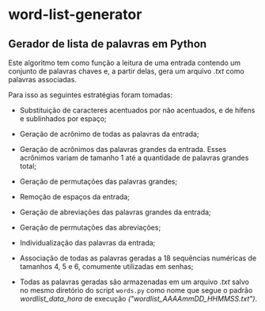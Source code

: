 # word-list-generator
## Gerador de lista de palavras em Python

Este algoritmo tem como função a leitura de uma entrada contendo um conjunto de palavras chaves e, a partir delas, gera um arquivo *.txt* como palavras associadas.

Para isso as seguintes estratégias foram tomadas:

- Substituição de caracteres acentuados por não acentuados, e de hífens e sublinhados por espaço;

- Geração de acrônimo de todas as palavras da entrada;

- Geração de acrônimos das palavras grandes da entrada. Esses acrônimos variam de tamanho 1 até a quantidade de palavras grandes total;

- Geração de permutações das palavras grandes;

- Remoção de espaços da entrada;

- Geração de abreviações das palavras grandes da entrada;

- Geração de permutações das abreviações;

- Individualização das palavras da entrada;

- Associação de todas as palavras geradas a 18 sequências numéricas de tamanhos 4, 5 e 6, comumente utilizadas em senhas;

- Todas as palavras geradas são armazenadas em um arquivo *.txt* salvo no mesmo diretório do script `words.py` como nome que segue o padrão *wordlist_data_hora* de execução *("wordlist_AAAAmmDD_HHMMSS.txt")*.
